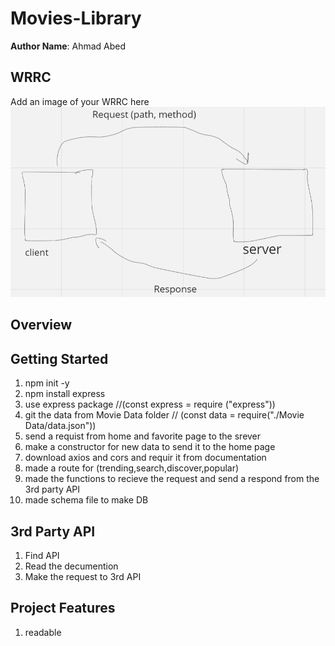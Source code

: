 # Movies-Library

**Author Name**: Ahmad Abed

## WRRC
Add an image of your WRRC here
![WRRC](./WRRC2024-05-02%20140257.png)

## Overview

## Getting Started
<!-- What are the steps that a user must take in order to build this app on their own machine and get it running? -->
1. npm init -y
2. npm install express
3. use express package //(const express = require ("express"))
4. git the data from Movie Data folder // (const data = require("./Movie Data/data.json"))
5. send a requist from home and favorite page to the srever
6. make a constructor for new data to send it to the home page 
7. download axios and cors and requir it from documentation 
8. made a route for (trending,search,discover,popular)
9. made the functions to recieve the request and send a respond from the 3rd party API
10. made schema file to make DB     

## 3rd Party API 
1. Find API
2. Read the decumention 
3. Make the request to 3rd API 
 
## Project Features
<!-- What are the features included in you app -->
1. readable 
